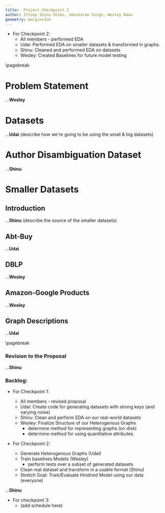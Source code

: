 ```yaml
---
title:  Project Checkpoint 2
author: Ittoop Shinu Shibu, Udaikaran Singh, Wesley Kwan
geometry: margin=3cm
---
```


- For Checkpoint 2:
	- All members - performed EDA
	- Udai: Performed EDA on smaller datasets & transformed in graphs.
	- Shinu: Cleaned and performed EDA on datasets
	- Wesley: Created Baselines for future model testing

\pagebreak

# Problem Statement

...**Wesley**

# Datasets

...**Udai**
(describe how we're going to be using the small & big datasets)

# Author Disambiguation Dataset

...**Shinu**

# Smaller Datasets

## Introduction

...**Shinu** (describe the source of the smaller datasets)

## Abt-Buy

...**Udai**

## DBLP 

...**Wesley**

## Amazon-Google Products

...**Wesley**

## Graph Descriptions

...**Udai**



\pagebreak

### Revision to the Proposal

...**Shinu**

### Backlog:

- For Checkpoint 1:
	- All members - revised proposal
	- Udai: Create code for generating datasets with strong keys (and varying noise)
	- Shinu: Clean and perform EDA on our real-world datasets
	- Wesley: Finalize Structure of our Heterogenous Graphs
		- determine method for representing graphs (on disk)
		- determine method for using quantitative attributes.

- For Checkpoint 2:
	- Generate Heterogenous Graphs (Udai)
	- Train baselines Models (Wesley)
		- perform tests over a subset of generated datasets
	- Clean real dataset and transform in a usable format (Shinu)
	- Stretch Goal: Train/Evaluate Hindroid Model using our data (everyone)


...**Shinu**
- For checkpoint 3:
	- (add schedule here)
